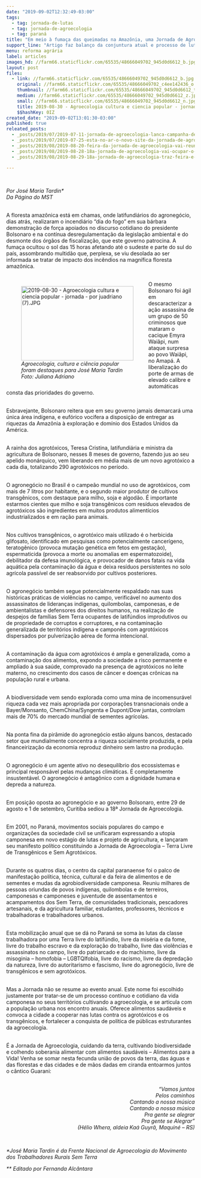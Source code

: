 ```yaml
---
date: "2019-09-02T12:32:49-03:00"
tags:
  - tag: jornada-de-lutas
  - tag: jornada-de-agroecologia
  - tag: paraná
title: "Em meio à fumaça das queimadas na Amazônia, uma Jornada de Agroecologia pela vida "
support_line: "Artigo faz balanço da conjuntura atual e processo de luta constituído na Jornada de Agroecologia, realizada no último fim de semana no PR"
menu: reforma agrária
label: articles
images_hd: //farm66.staticflickr.com/65535/48666049702_945d0d6612_b.jpg
layout: post
files:
  - link: //farm66.staticflickr.com/65535/48666049702_945d0d6612_b.jpg
    original: //farm66.staticflickr.com/65535/48666049702_c4ee142436_o.jpg
    thumbnail: //farm66.staticflickr.com/65535/48666049702_945d0d6612_t.jpg
    medium: //farm66.staticflickr.com/65535/48666049702_945d0d6612_z.jpg
    small: //farm66.staticflickr.com/65535/48666049702_945d0d6612_n.jpg
    title: 2019-08-30 - Agroecologia cultura e ciencia popular - jornada - por juadriano (7).JPG
    $$hashKey: 0IZ
created_date: "2019-09-02T13:01:30-03:00"
published: true
releated_posts:
  - _posts/2019/07/2019-07-11-jornada-de-agroecologia-lanca-campanha-de-financiamento-para-realizar-18a-edicao.md
  - _posts/2019/07/2019-07-25-esta-no-ar-o-novo-site-da-jornada-de-agroecologia.md
  - _posts/2019/08/2019-08-20-feira-da-jornada-de-agroecologia-vai-reunir-100-grupos-de-produtores-em-curitiba.md
  - _posts/2019/08/2019-08-28-18a-jornada-de-agroecologia-vai-ocupar-o-coracao-de-curitiba.md
  - _posts/2019/08/2019-08-29-18a-jornada-de-agroecologia-traz-feira-e-shows-para-curitiba-de-quinta-a-domingo.md

---
```

<p>&nbsp;</p>

<p><em>Por Jos&eacute; Maria Tardin*<br />
Da P&aacute;gina do MST</em></p>

<p><br />
A floresta amaz&ocirc;nica est&aacute; em chamas, onde latifundi&aacute;rios do agroneg&oacute;cio, dias atr&aacute;s, realizaram o incendi&aacute;rio &ldquo;dia do fogo&rdquo; em sua b&aacute;rbara demonstra&ccedil;&atilde;o de for&ccedil;a apoiados no discurso cotidiano do presidente Bolsonaro e na cont&iacute;nua desregulamenta&ccedil;&atilde;o da legisla&ccedil;&atilde;o ambiental e do desmonte dos &oacute;rg&atilde;os de fiscaliza&ccedil;&atilde;o, que este governo patrocina. A fuma&ccedil;a ocultou o sol das 15 horas afetando at&eacute; o sudeste e parte do sul do pa&iacute;s, assombrando multid&atilde;o que, perplexa, se viu desolada ao ser informada se tratar de impacto dos inc&ecirc;ndios na magn&iacute;fica floresta amaz&ocirc;nica.&nbsp;<br />
&nbsp;</p>

<figure class="image" style="float:left"><img alt="2019-08-30 - Agroecologia cultura e ciencia popular - jornada - por juadriano (7).JPG" height="198" src="//farm66.staticflickr.com/65535/48666049702_945d0d6612_b.jpg" width="300" />
<figcaption><em>Agroecologia, cultura e ci&ecirc;ncia popular<br />
foram destaques para Jos&eacute; Maria Tardin<br />
Foto: Juliana Adriano&nbsp;</em></figcaption>
</figure>

<p>O mesmo Bolsonaro foi &aacute;gil em descaracterizar a a&ccedil;&atilde;o assassina de um grupo de 50 criminosos que mataram o cacique Emyra Wai&atilde;pi, num ataque surpresa ao povo Wai&atilde;pi, no Amap&aacute;. A liberaliza&ccedil;&atilde;o do porte de armas de elevado calibre e autom&aacute;ticas consta das prioridades do governo.<br />
&nbsp;</p>

<p>Esbravejante, Bolsonaro reitera que em seu governo jamais demarcar&aacute; uma &uacute;nica &aacute;rea ind&iacute;gena, e euf&oacute;rico vocifera a disposi&ccedil;&atilde;o de entregar as riquezas da Amaz&ocirc;nia &agrave; explora&ccedil;&atilde;o e dom&iacute;nio dos Estados Unidos da Am&eacute;rica.</p>

<p><br />
A rainha dos agrot&oacute;xicos, Teresa Cristina, latifundi&aacute;ria e ministra da agricultura de Bolsonaro, nesses 8 meses de governo, fazendo jus ao seu apelido mon&aacute;rquico, vem liberando em m&eacute;dia mais de um novo agrot&oacute;xico a cada dia, totalizando 290 agrot&oacute;xicos no per&iacute;odo.&nbsp;<br />
&nbsp;</p>

<p>O agroneg&oacute;cio no Brasil &eacute; o campe&atilde;o mundial no uso de agrot&oacute;xicos, com mais de 7 litros por habitante, e o segundo maior produtor de cultivos transg&ecirc;nicos, com destaque para milho, soja e algod&atilde;o. &Eacute; importante estarmos cientes que milho e soja transg&ecirc;nicos com res&iacute;duos elevados de agrot&oacute;xicos s&atilde;o ingredientes em muitos produtos aliment&iacute;cios industrializados e em ra&ccedil;&atilde;o para animais.&nbsp;<br />
&nbsp;</p>

<p>Nos cultivos transg&ecirc;nicos, o agrot&oacute;xico mais utilizado &eacute; o herbicida glifosato, identificado em pesquisas como potencialmente cancer&iacute;geno, teratog&ecirc;nico (provoca muta&ccedil;&atilde;o gen&eacute;tica em fetos em gesta&ccedil;&atilde;o), espermaticida (provoca a morte ou anomalias em espermatozoide), debilitador da defesa imunol&oacute;gica, e provocador de danos fatais na vida aqu&aacute;tica pela contamina&ccedil;&atilde;o da &aacute;gua e deixa res&iacute;duos persistentes no solo agr&iacute;cola pass&iacute;vel de ser reabsorvido por cultivos posteriores.&nbsp;<br />
&nbsp;</p>

<p>O agroneg&oacute;cio tamb&eacute;m segue potencialmente respaldado nas suas hist&oacute;ricas pr&aacute;ticas de viol&ecirc;ncias no campo, verific&aacute;vel no aumento dos assassinatos de lideran&ccedil;as ind&iacute;genas, quilombolas, camponesas, e de ambientalistas e defensores dos direitos humanos, na realiza&ccedil;&atilde;o de despejos de fam&iacute;lias Sem Terra ocupantes de latif&uacute;ndios improdutivos ou de propriedade de corruptos e corruptores, e na contamina&ccedil;&atilde;o generalizada de territ&oacute;rios ind&iacute;gena e campon&ecirc;s com agrot&oacute;xicos dispersados por pulveriza&ccedil;&atilde;o a&eacute;rea de forma intencional.</p>

<p><br />
A contamina&ccedil;&atilde;o da &aacute;gua com agrot&oacute;xicos &eacute;&nbsp;ampla e generalizada, como a contamina&ccedil;&atilde;o dos alimentos, expondo a sociedade a risco permanente e ampliado &agrave; sua sa&uacute;de, comprovado na presen&ccedil;a de agrot&oacute;xicos no leite materno, no crescimento dos casos de c&acirc;ncer e doen&ccedil;as cr&ocirc;nicas na popula&ccedil;&atilde;o rural e urbana.<br />
&nbsp;</p>

<p>A biodiversidade vem sendo explorada como uma mina de incomensur&aacute;vel riqueza cada vez mais apropriada por corpora&ccedil;&otilde;es transnacionais onde a Bayer/Monsanto, ChemChina/Syngenta e Dupont/Dow juntas, controlam mais de 70% do mercado mundial de sementes agr&iacute;colas.<br />
&nbsp;</p>

<p>Na ponta fina da pir&acirc;mide do agroneg&oacute;cio est&atilde;o alguns bancos, destacado setor que mundialmente concentra a riqueza socialmente produzida, e pela financeiriza&ccedil;&atilde;o da economia reproduz dinheiro sem lastro na produ&ccedil;&atilde;o.<br />
&nbsp;</p>

<p>O agroneg&oacute;cio &eacute; um agente ativo no desequil&iacute;brio dos ecossistemas e principal respons&aacute;vel pelas mudan&ccedil;as clim&aacute;ticas. &Eacute; completamente insustent&aacute;vel. O agroneg&oacute;cio &eacute; antag&ocirc;nico com a dignidade humana e depreda a natureza.<br />
&nbsp;</p>

<p>Em posi&ccedil;&atilde;o oposta ao agroneg&oacute;cio e ao governo Bolsonaro, entre 29 de agosto e 1 de setembro, Curitiba sediou a 18&ordf; Jornada de Agroecologia.&nbsp;<br />
&nbsp;</p>

<p>Em 2001, no Paran&aacute;, movimentos sociais populares do campo e organiza&ccedil;&otilde;es da sociedade civil se unificaram expressando a utopia camponesa em novo est&aacute;gio de lutas e projeto de agricultura, e lan&ccedil;aram seu manifesto pol&iacute;tico constituindo a Jornada de Agroecologia &ndash; Terra Livre de Transg&ecirc;nicos e Sem Agrot&oacute;xicos.<br />
&nbsp;</p>

<p>Durante os quatros dias, o centro da capital paranaense foi o palco de manifesta&ccedil;&atilde;o pol&iacute;tica, t&eacute;cnica, cultural e da feira de alimentos e de sementes e mudas da agrobiodiversidade camponesa. Reuniu milhares de pessoas oriundas de povos ind&iacute;genas, quilombolas e de terreiros, camponesas e camponeses e juventude de assentamentos e acampamentos dos Sem Terra, de comunidades tradicionais, pescadores artesanais, e da agricultura familiar, estudantes, professores, t&eacute;cnicos e trabalhadoras e trabalhadores urbanos.<br />
&nbsp;</p>

<p>Esta mobiliza&ccedil;&atilde;o anual que se d&aacute; no Paran&aacute;&nbsp;se soma &agrave;s lutas da classe trabalhadora por uma Terra livre do latif&uacute;ndio, livre da mis&eacute;ria e da fome, livre do trabalho escravo e da explora&ccedil;&atilde;o do trabalho, livre das viol&ecirc;ncias e assassinatos no campo, livre do patriarcado e do machismo, livre da misoginia &ndash; homofobia &ndash; LGBTQIfobia, livre do racismo, livre da depreda&ccedil;&atilde;o da natureza, livre do autoritarismo e fascismo, livre do agroneg&oacute;cio, livre de transg&ecirc;nicos e sem agrot&oacute;xicos.&nbsp;<br />
&nbsp;</p>

<p>Mas a Jornada n&atilde;o se resume ao evento anual. Este nome foi escolhido justamente por tratar-se de um processo cont&iacute;nuo e cotidiano da vida camponesa no seus territ&oacute;rios cultivando a agroecologia, e se articula com a popula&ccedil;&atilde;o urbana nos encontro anuais. Oferece alimentos saud&aacute;veis e convoca a cidade a cooperar nas lutas contra os agrot&oacute;xicos e os transg&ecirc;nicos, e fortalecer a conquista de pol&iacute;tica de p&uacute;blicas estruturantes da agroecologia.&nbsp;<br />
&nbsp;</p>

<p>&Eacute; a Jornada de Agroecologia, cuidando da terra, cultivando biodiversidade e colhendo soberania alimentar com alimentos saud&aacute;veis &ndash; Alimentos para a Vida! Venha se somar nesta fecunda uni&atilde;o de povos da terra, das &aacute;guas e das florestas e das cidades e de m&atilde;os dadas em ciranda entoarmos juntos o c&acirc;ntico Guarani:</p>

<p style="text-align: right;"><br />
<em>&ldquo;Vamos juntos<br />
Pelos caminhos<br />
Cantando a nossa m&uacute;sica<br />
Cantando a nossa m&uacute;sica<br />
Pra gente se alegrar<br />
Pra gente se Alegrar&rdquo;<br />
(H&eacute;lio Whera, aldeia Ka&aacute; Guyr&atilde;, Maquin&eacute; &ndash; RS)</em></p>

<p>&nbsp;</p>

<p><em>*Jos&eacute; Maria Tardin &eacute;&nbsp;da Frente Nacional de Agroecologia do Movimento dos Trabalhadores Rurais Sem Terra&nbsp;</em></p>

<p><em>** Editado por Fernanda Alc&acirc;ntara</em></p>

<p>&nbsp;</p>
